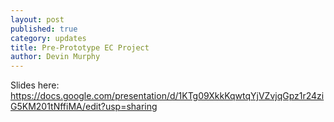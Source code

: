 ```yaml
---
layout: post
published: true
category: updates
title: Pre-Prototype EC Project
author: Devin Murphy
---
```

Slides here: https://docs.google.com/presentation/d/1KTg09XkkKqwtqYjVZvjqGpz1r24ziG5KM201tNffiMA/edit?usp=sharing


